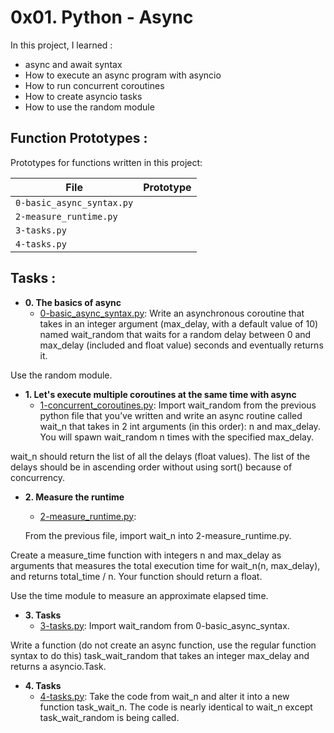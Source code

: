 # 0x01. Python - Async

In this project, I learned :

* async and await syntax
* How to execute an async program with asyncio
* How to run concurrent coroutines
* How to create asyncio tasks
* How to use the random module


## Function Prototypes :

Prototypes for functions written in this project:

| File                    | Prototype                             |
| ----------------------- | ------------------------------------- |
| `0-basic_async_syntax.py`        |                        |
| `2-measure_runtime.py`        |                        |
| `3-tasks.py`            |                                       |
| `4-tasks.py`|                                       |

## Tasks :

* **0. The basics of async**
  * [0-basic_async_syntax.py](./0-basic_async_syntax.py): 
  Write an asynchronous coroutine that takes in an integer argument (max_delay, with a default value of 10) named wait_random that waits for a random delay between 0 and max_delay (included and float value) seconds and eventually returns it.

Use the random module.

* **1. Let's execute multiple coroutines at the same time with async**
  * [1-concurrent_coroutines.py](./1-concurrent_coroutines.py): 
  Import wait_random from the previous python file that you’ve written and write an async routine called wait_n that takes in 2 int arguments (in this order): n and max_delay. You will spawn wait_random n times with the specified max_delay.

wait_n should return the list of all the delays (float values). The list of the delays should be in ascending order without using sort() because of concurrency.

* **2. Measure the runtime**
  * [2-measure_runtime.py](./2-measure_runtime.py
):

  From the previous file, import wait_n into 2-measure_runtime.py.

Create a measure_time function with integers n and max_delay as arguments that measures the total execution time for wait_n(n, max_delay), and returns total_time / n. Your function should return a float.

Use the time module to measure an approximate elapsed time.



* **3. Tasks**
  * [3-tasks.py](./3-tasks.py):
  Import wait_random from 0-basic_async_syntax.

Write a function (do not create an async function, use the regular function syntax to do this) task_wait_random that takes an integer max_delay and returns a asyncio.Task.

* **4. Tasks**
  * [4-tasks.py](./4-tasks.py):
  Take the code from wait_n and alter it into a new function task_wait_n. The code is nearly identical to wait_n except task_wait_random is being called.



